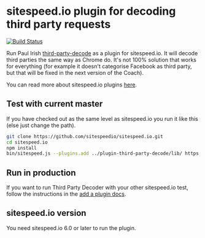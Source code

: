 # sitespeed.io plugin for decoding third party requests
[![Build Status](https://travis-ci.org/sitespeedio/plugin-third-party-decode.svg?branch=master)](https://travis-ci.org/sitespeedio/plugin-third-party-decode)

Run Paul Irish [third-party-decode](https://github.com/paulirish/third-party-decode) as a plugin for sitespeed.io. It will decode third parties the same way as Chrome do. It's not 100% solution that works for everything (for example it doesn't categorise Facebook as third party, but that will be fixed in the next version of the Coach).

You can read more about sitespeed.io plugins [here](https://www.sitespeed.io/documentation/sitespeed.io/plugins/).

## Test with current master

If you have checked out as the same level as sitespeed.io you run it like this (else just change the path).

```bash
git clone https://github.com/sitespeedio/sitespeed.io.git
cd sitespeed.io
npm install
bin/sitespeed.js --plugins.add ../plugin-third-party-decode/lib/ https://www.sitespeed.io/ -n 1
```

## Run in production
If you want to run Third Party Decoder with your other sitespeed.io test, follow the instructions in the [add a plugin docs](https://www.sitespeed.io/documentation/sitespeed.io/plugins/#add-a-plugin).

## sitespeed.io version
You need sitespeed.io 6.0 or later to run the plugin.
